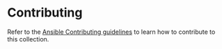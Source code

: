 # Contributing

Refer to the [Ansible Contributing guidelines](https://docs.ansible.com/ansible/devel/community/index.html) to learn how to contribute to this collection.

